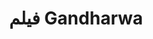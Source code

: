 ---
title: فيلم Gandharwa
description: جندي يذهب للحرب ضد باكستان لكنه يتعرض لظاهرة غريبة يا ترى ما هي ؟ وما تأثيرها على من حوله ؟
img: 21.jpg
quality: WEB-DL - 1080p
youtube: https://www.youtube.com/watch?v=mqdYK_Pc_NI
year: 2022
time: 131
Producers: الهند
imdb:
  rating: 8.6
  Votes: 1,841
  link: https://www.imdb.com/title/tt15839898/?ref_=nv_sr_srsg_0
tags: [أكشن, دراما, تشويق وإثارة ]
categories: أفلام هندي
sections: Movies
---